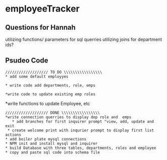 # employeeTracker


## Questions for Hannah 
utilizing functions/ parameters for sql querries 
utilizing joins for department ids? 

## Psudeo Code 
    /////////////////// TO DO \\\\\\\\\\\\\\\\\
    * add some default employyes

    * write code add departments, role, emps

    *write code to update existing emp roles
    
   
   *write functions to update Employee, etc 


    /////////////////// DONE \\\\\\\\\\\\\\\\\
    *write connection querries to display dep role and  emps
       * add branches for first inquirer prompt "view, add, update and exit
     * create welcome print with inqurier prompt to display first list actions 
    * add boiler plate mysql connections 
    * NPM init and install mysql and inquirer 
    * build Database with three tables, departments, roles and employee 
    * copy and paste sql code into schema file 




